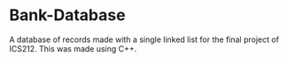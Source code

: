 # Bank-Database
A database of records made with a single linked list for the final project of ICS212. This was made using C++.
